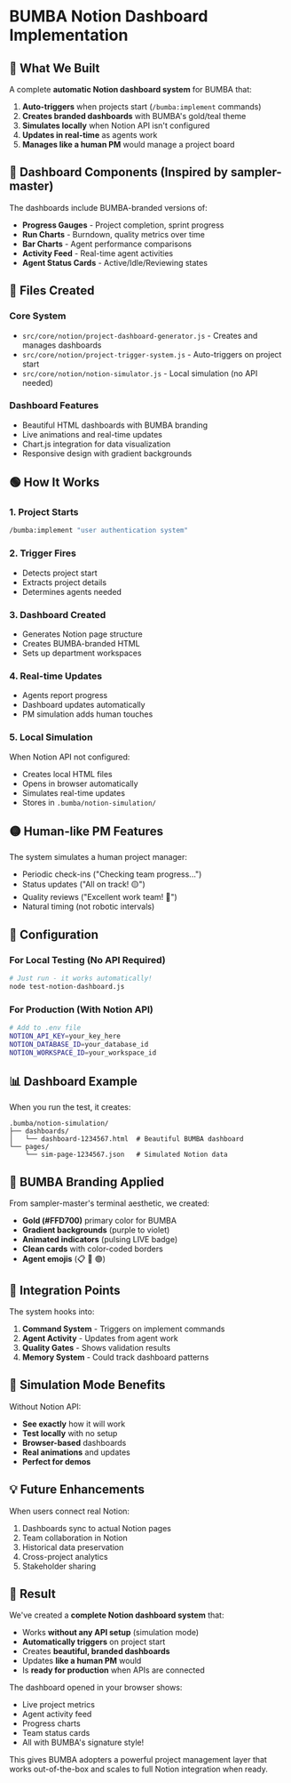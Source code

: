 # BUMBA Notion Dashboard Implementation

## 🏁 What We Built

A complete **automatic Notion dashboard system** for BUMBA that:

1. **Auto-triggers** when projects start (`/bumba:implement` commands)
2. **Creates branded dashboards** with BUMBA's gold/teal theme
3. **Simulates locally** when Notion API isn't configured
4. **Updates in real-time** as agents work
5. **Manages like a human PM** would manage a project board

## 🔴 Dashboard Components (Inspired by sampler-master)

The dashboards include BUMBA-branded versions of:
- **Progress Gauges** - Project completion, sprint progress
- **Run Charts** - Burndown, quality metrics over time
- **Bar Charts** - Agent performance comparisons
- **Activity Feed** - Real-time agent activities
- **Agent Status Cards** - Active/Idle/Reviewing states

## 📁 Files Created

### Core System
- `src/core/notion/project-dashboard-generator.js` - Creates and manages dashboards
- `src/core/notion/project-trigger-system.js` - Auto-triggers on project start
- `src/core/notion/notion-simulator.js` - Local simulation (no API needed)

### Dashboard Features
- Beautiful HTML dashboards with BUMBA branding
- Live animations and real-time updates
- Chart.js integration for data visualization
- Responsive design with gradient backgrounds

## 🟢 How It Works

### 1. Project Starts
```bash
/bumba:implement "user authentication system"
```

### 2. Trigger Fires
- Detects project start
- Extracts project details
- Determines agents needed

### 3. Dashboard Created
- Generates Notion page structure
- Creates BUMBA-branded HTML
- Sets up department workspaces

### 4. Real-time Updates
- Agents report progress
- Dashboard updates automatically
- PM simulation adds human touches

### 5. Local Simulation
When Notion API not configured:
- Creates local HTML files
- Opens in browser automatically
- Simulates real-time updates
- Stores in `.bumba/notion-simulation/`

## 🟡 Human-like PM Features

The system simulates a human project manager:
- Periodic check-ins ("Checking team progress...")
- Status updates ("All on track! 🟡")
- Quality reviews ("Excellent work team! 🏁")
- Natural timing (not robotic intervals)

## 🔧 Configuration

### For Local Testing (No API Required)
```bash
# Just run - it works automatically!
node test-notion-dashboard.js
```

### For Production (With Notion API)
```bash
# Add to .env file
NOTION_API_KEY=your_key_here
NOTION_DATABASE_ID=your_database_id
NOTION_WORKSPACE_ID=your_workspace_id
```

## 📊 Dashboard Example

When you run the test, it creates:
```
.bumba/notion-simulation/
├── dashboards/
│   └── dashboard-1234567.html  # Beautiful BUMBA dashboard
└── pages/
    └── sim-page-1234567.json   # Simulated Notion data
```

## 🏁 BUMBA Branding Applied

From sampler-master's terminal aesthetic, we created:
- **Gold (#FFD700)** primary color for BUMBA
- **Gradient backgrounds** (purple to violet)
- **Animated indicators** (pulsing LIVE badge)
- **Clean cards** with color-coded borders
- **Agent emojis** (📋 🔴 🟢️)

## 🔄 Integration Points

The system hooks into:
1. **Command System** - Triggers on implement commands
2. **Agent Activity** - Updates from agent work
3. **Quality Gates** - Shows validation results
4. **Memory System** - Could track dashboard patterns

## 🔴 Simulation Mode Benefits

Without Notion API:
- **See exactly** how it will work
- **Test locally** with no setup
- **Browser-based** dashboards
- **Real animations** and updates
- **Perfect for demos**

## 💡 Future Enhancements

When users connect real Notion:
1. Dashboards sync to actual Notion pages
2. Team collaboration in Notion
3. Historical data preservation
4. Cross-project analytics
5. Stakeholder sharing

## 🏁 Result

We've created a **complete Notion dashboard system** that:
- Works **without any API setup** (simulation mode)
- **Automatically triggers** on project start
- Creates **beautiful, branded dashboards**
- Updates **like a human PM** would
- Is **ready for production** when APIs are connected

The dashboard opened in your browser shows:
- Live project metrics
- Agent activity feed
- Progress charts
- Team status cards
- All with BUMBA's signature style!

This gives BUMBA adopters a powerful project management layer that works out-of-the-box and scales to full Notion integration when ready.